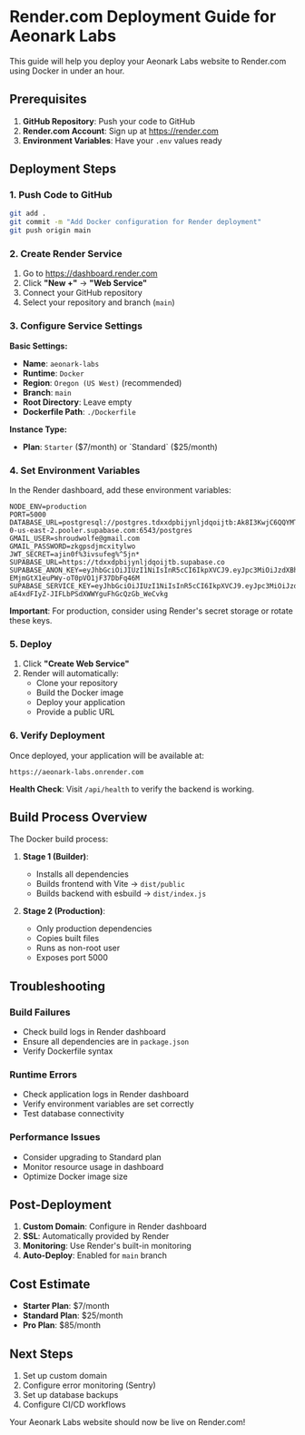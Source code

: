 # Render.com Deployment Guide for Aeonark Labs

This guide will help you deploy your Aeonark Labs website to Render.com using Docker in under an hour.

## Prerequisites

1. **GitHub Repository**: Push your code to GitHub
2. **Render.com Account**: Sign up at https://render.com
3. **Environment Variables**: Have your `.env` values ready

## Deployment Steps

### 1. Push Code to GitHub

```bash
git add .
git commit -m "Add Docker configuration for Render deployment"
git push origin main
```

### 2. Create Render Service

1. Go to https://dashboard.render.com
2. Click **"New +"** → **"Web Service"**
3. Connect your GitHub repository
4. Select your repository and branch (`main`)

### 3. Configure Service Settings

**Basic Settings:**
- **Name**: `aeonark-labs`
- **Runtime**: `Docker`
- **Region**: `Oregon (US West)` (recommended)
- **Branch**: `main`
- **Root Directory**: Leave empty
- **Dockerfile Path**: `./Dockerfile`

**Instance Type:**
- **Plan**: `Starter` ($7/month) or `Standard` ($25/month)

### 4. Set Environment Variables

In the Render dashboard, add these environment variables:

```
NODE_ENV=production
PORT=5000
DATABASE_URL=postgresql://postgres.tdxxdpbijynljdqoijtb:Ak8I3KwjC6QQYMT1@aws-0-us-east-2.pooler.supabase.com:6543/postgres
GMAIL_USER=shroudwolfe@gmail.com
GMAIL_PASSWORD=zkgpsdjmcxitylwo
JWT_SECRET=ajin0f%3ivsufeg%^5jn*
SUPABASE_URL=https://tdxxdpbijynljdqoijtb.supabase.co
SUPABASE_ANON_KEY=eyJhbGciOiJIUzI1NiIsInR5cCI6IkpXVCJ9.eyJpc3MiOiJzdXBhYmFzZSIsInJlZiI6InRkeHhkcGJpanlubGpkcW9panRiIiwicm9sZSI6ImFub24iLCJpYXQiOjE3NTM3MjM5NDcsImV4cCI6MjA2OTI5OTk0N30.uazw3xFsuY-EMjmGtX1euPWy-oT0pVO1jF37DbFq46M
SUPABASE_SERVICE_KEY=eyJhbGciOiJIUzI1NiIsInR5cCI6IkpXVCJ9.eyJpc3MiOiJzdXBhYmFzZSIsInJlZiI6InRkeHhkcGJpanlubGpkcW9panRiIiwicm9sZSI6InNlcnZpY2Vfcm9sZSIsImlhdCI6MTc1MzcyMzk0NywiZXhwIjoyMDY5Mjk5OTQ3fQ.-5r-aE4xdFIyZ-JIFLbPSdXWWYguFhGcQzGb_WeCvkg
```

**Important**: For production, consider using Render's secret storage or rotate these keys.

### 5. Deploy

1. Click **"Create Web Service"**
2. Render will automatically:
   - Clone your repository
   - Build the Docker image
   - Deploy your application
   - Provide a public URL

### 6. Verify Deployment

Once deployed, your application will be available at:
```
https://aeonark-labs.onrender.com
```

**Health Check**: Visit `/api/health` to verify the backend is working.

## Build Process Overview

The Docker build process:

1. **Stage 1 (Builder)**:
   - Installs all dependencies
   - Builds frontend with Vite → `dist/public`
   - Builds backend with esbuild → `dist/index.js`

2. **Stage 2 (Production)**:
   - Only production dependencies
   - Copies built files
   - Runs as non-root user
   - Exposes port 5000

## Troubleshooting

### Build Failures
- Check build logs in Render dashboard
- Ensure all dependencies are in `package.json`
- Verify Dockerfile syntax

### Runtime Errors
- Check application logs in Render dashboard
- Verify environment variables are set correctly
- Test database connectivity

### Performance Issues
- Consider upgrading to Standard plan
- Monitor resource usage in dashboard
- Optimize Docker image size

## Post-Deployment

1. **Custom Domain**: Configure in Render dashboard
2. **SSL**: Automatically provided by Render
3. **Monitoring**: Use Render's built-in monitoring
4. **Auto-Deploy**: Enabled for `main` branch

## Cost Estimate

- **Starter Plan**: $7/month
- **Standard Plan**: $25/month
- **Pro Plan**: $85/month

## Next Steps

1. Set up custom domain
2. Configure error monitoring (Sentry)
3. Set up database backups
4. Configure CI/CD workflows

Your Aeonark Labs website should now be live on Render.com!